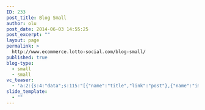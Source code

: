 ```yaml
---
ID: 233
post_title: Blog Small
author: olu
post_date: 2014-06-03 14:55:25
post_excerpt: ""
layout: page
permalink: >
  http://www.ecommerce.lotto-social.com/blog-small/
published: true
blog-type:
  - small
  - small
vc_teaser:
  - 'a:2:{s:4:"data";s:115:"[{"name":"title","link":"post"},{"name":"image","image":"featured","link":"none"},{"name":"text","mode":"excerpt"}]";s:7:"bgcolor";s:0:"";}'
slide_template:
  - ""
---
```

